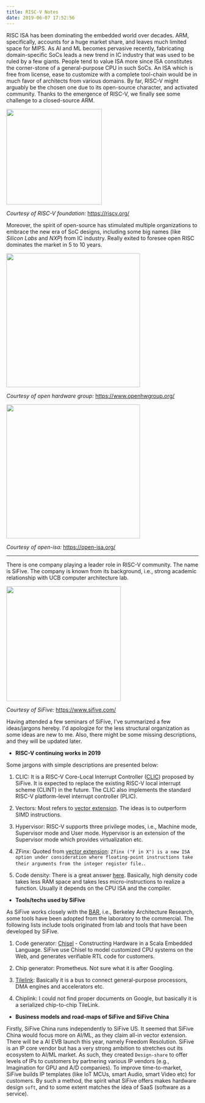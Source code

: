 ```yaml
---
title: RISC-V Notes
date: 2019-06-07 17:52:56
---
```


RISC ISA has been dominating the embedded world over decades. ARM, specifically, accounts for a huge market share, and leaves much limited space for MIPS. As AI and ML becomes pervasive recently, fabricating domain-specific SoCs leads a new trend in IC industry that was used to be ruled by a few giants. People tend to value ISA more since ISA constitutes the corner-stone of a general-purpose CPU in such SoCs. An ISA  which is free from license, ease to customize with a complete tool-chain would be in much favor of architects from various domains. By far, RISC-V might arguably be the chosen one due to its open-source character, and activated community. Thanks to the emergence of RISC-V, we finally see some challenge to a closed-source ARM.

<img src="https://riscv.org/wp-content/uploads/2015/10/cropped-LI_profile.png" width="250" style="border-style: none">

*Courtesy of RISC-V foundation:* https://riscv.org/

Moreover, the spirit of open-source has stimulated multiple organizations to embrace the new era of SoC designs, including some big names (like *Silicon Labs* and *NXP*) from IC industry. Really exited to foresee open RISC dominates the market in 5 to 10 years.

<img src="https://www.openhwgroup.org/images/openhw-landscape.svg" width="350" style="border-style: none">

*Courtesy of open hardware group:* https://www.openhwgroup.org/

<img src="https://isastaging.wpengine.com/wp-content/uploads/2018/11/board.png" width="350" style="border-style: none">

*Courtesy of open-isa:* https://open-isa.org/

***

There is one company playing a leader role in RISC-V community. The name is SiFive. The company is known from its background, i.e., strong academic relationship with UCB computer architecture lab.

<img src="https://community.cadence.com/cfs-file/__key/communityserver-blogs-components-weblogfiles/00-00-00-01-06/sifive_2D00_logo_2D00_v1.png" width="300" style="border-style: none">

*Courtesy of SiFive:* https://www.sifive.com/

Having attended a few seminars of SiFive, I've summarized a few ideas/jargons hereby. I'd apologize for the less structural organization as some ideas are new to me. Also, there might be some missing descriptions, and they will be updated later.

* **RISC-V continuing works in 2019**

Some jargons with simple descriptions are presented below:

1. CLIC: It is a RISC-V Core-Local Interrupt Controller ([CLIC](https://github.com/sifive/clic-spec/blob/master/clic.adoc)) proposed by SiFive. It is expected to replace  the existing RISC-V local interrupt scheme (CLINT) in the future. The CLIC also implements the standard RISC-V platform-level interrupt controller (PLIC).

2. Vectors: Most refers to [vector extension](https://github.com/riscv/riscv-v-spec/blob/master/v-spec.adoc). The ideas is to outperform SIMD instructions.

3. Hypervisor: RISC-V supports three privilege modes, i.e., Machine mode, Supervisor mode and User mode. Hypervisor is an extension of the Supervisor mode which provides virtualization etc.

4. ZFinx: Quoted from [vector extension](https://github.com/riscv/riscv-v-spec/blob/master/v-spec.adoc): `Zfinx ("F in X") is a new ISA option under consideration where floating-point instructions take their arguments from the integer register file.`.

5. Code density: There is a great answer [here](https://electronics.stackexchange.com/questions/4123/about-code-density-and-its-definition). Basically, high density code takes less RAM space and takes less micro-instructions to realize a function. Usually it depends on the CPU ISA and the compiler.

* **Tools/techs used by SiFive**

As SiFive works closely with the [BAR](https://bar.eecs.berkeley.edu/), i.e., Berkeley Architecture Research, some tools have been adopted from the laboratory to the commercial. The following lists include tools originated from lab and tools that have been developed by SiFive.

1. Code generator: [Chisel](https://chisel.eecs.berkeley.edu/) - Constructing Hardware in a Scala Embedded Language. SiFive use Chisel to model customized CPU systems on the Web, and generates verifiable RTL code for customers.

2. Chip generator: Prometheus. Not sure what it is after Googling.

3. [Tilelink](https://sifive.cdn.prismic.io/sifive%2F57f93ecf-2c42-46f7-9818-bcdd7d39400a_tilelink-spec-1.7.1.pdf): Basically it is a bus to connect general-purpose processors, DMA engines and accelerators etc.

4. Chiplink: I could not find proper documents on Google, but basically it is a serialized chip-to-chip TileLink.

* **Business models and road-maps of SiFive and SiFive China**

Firstly, SiFive China runs independently to SiFive US. It seemed that SiFive China would focus more on AI/ML, as they claim all-in vector extension. There will be a AI EVB launch this year, namely Freedom Resolution. SiFive is an IP core vendor but has a very strong ambition to stretches out its ecosystem to AI/ML market. As such, they created `Design-share` to offer levels of IPs to customers by partnering various IP vendors (e.g., Imagination for GPU and A/D companies). To improve time-to-market, SiFive builds IP templates (like IoT MCUs, smart Audio, smart Video etc) for customers. By such a method, the spirit what SiFive offers makes hardware design `soft`, and to some extent matches the idea of SaaS (software as a service).
